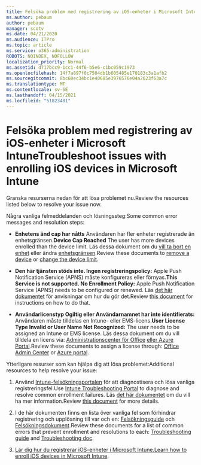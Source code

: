 ```yaml
---
title: Felsöka problem med registrering av iOS-enheter i Microsoft Intune
ms.author: pebaum
author: pebaum
manager: scotv
ms.date: 04/21/2020
ms.audience: ITPro
ms.topic: article
ms.service: o365-administration
ROBOTS: NOINDEX, NOFOLLOW
localization_priority: Normal
ms.assetid: d717bcc9-1cc1-44f6-b5e6-c1bc059c1973
ms.openlocfilehash: 14f7a897f0c7504db1b605485e170183c3a1afb2
ms.sourcegitcommit: 8bc60ec34bc1e40685e3976576e04a2623f63a7c
ms.translationtype: MT
ms.contentlocale: sv-SE
ms.lasthandoff: 04/15/2021
ms.locfileid: "51823481"
---
```

# <a name="troubleshoot-issues-with-enrolling-ios-devices-in-microsoft-intune"></a><span data-ttu-id="feefb-102">Felsöka problem med registrering av iOS-enheter i Microsoft Intune</span><span class="sxs-lookup"><span data-stu-id="feefb-102">Troubleshoot issues with enrolling iOS devices in Microsoft Intune</span></span>

<span data-ttu-id="feefb-103">Granska resurserna nedan för att lösa problemet nu.</span><span class="sxs-lookup"><span data-stu-id="feefb-103">Review the resources listed below to resolve your issue now.</span></span> 
  
<span data-ttu-id="feefb-104">Några vanliga felmeddelanden och lösningssteg:</span><span class="sxs-lookup"><span data-stu-id="feefb-104">Some common error messages and resolution steps:</span></span>
  
- <span data-ttu-id="feefb-105">**Enhetens änd cap har nåtts** Användaren har fler enheter registrerade än enhetsgränsen.</span><span class="sxs-lookup"><span data-stu-id="feefb-105">**Device Cap Reached** The user has more devices enrolled than the device limit.</span></span> <span data-ttu-id="feefb-106">Läs dessa dokument om du [vill ta bort en enhet](https://docs.microsoft.com/intune/devices-wipe) eller ändra [enhetsgränsen](https://docs.microsoft.com/intune/enrollment-restrictions-set#set-device-limit-restrictions).</span><span class="sxs-lookup"><span data-stu-id="feefb-106">Review these documents to [remove a device](https://docs.microsoft.com/intune/devices-wipe) or [change the device limit](https://docs.microsoft.com/intune/enrollment-restrictions-set#set-device-limit-restrictions).</span></span>
    
- <span data-ttu-id="feefb-107">**Den här tjänsten stöds inte. Ingen registreringspolicy:** Apple Push Notification Service (APNS) måste konfigureras eller förnyas.</span><span class="sxs-lookup"><span data-stu-id="feefb-107">**This Service is not supported. No Enrollment Policy:** Apple Push Notification Service (APNS) needs to be configured or renewed.</span></span> <span data-ttu-id="feefb-108">Läs [det här dokumentet](https://docs.microsoft.com/intune/apple-mdm-push-certificate-get) för anvisningar om hur du gör det.</span><span class="sxs-lookup"><span data-stu-id="feefb-108">Review [this document](https://docs.microsoft.com/intune/apple-mdm-push-certificate-get) for instructions on how to do that.</span></span> 
    
- <span data-ttu-id="feefb-109">**Användarlicenstyp Ogiltig eller Användarnamnet har inte identifierats:** Användaren måste tilldelas en Intune- eller EMS-licens.</span><span class="sxs-lookup"><span data-stu-id="feefb-109">**User License Type Invalid or User Name Not Recognized:** The user needs to be assigned an Intune or EMS license.</span></span> <span data-ttu-id="feefb-110">Läs dessa dokument om du vill tilldela en licens via: [Administrationscenter för Office](https://docs.microsoft.com/intune/licenses-assign) [eller Azure Portal](https://docs.microsoft.com/azure/active-directory/license-users-groups).</span><span class="sxs-lookup"><span data-stu-id="feefb-110">Review these documents to assign a license through: [Office Admin Center](https://docs.microsoft.com/intune/licenses-assign) or [Azure portal](https://docs.microsoft.com/azure/active-directory/license-users-groups).</span></span>
    
<span data-ttu-id="feefb-111">Ytterligare resurser som kan hjälpa dig att lösa problemet:</span><span class="sxs-lookup"><span data-stu-id="feefb-111">Additional resources to help resolve your issue:</span></span>
  
1. <span data-ttu-id="feefb-112">Använd [Intune-felsökningsportalen](https://devicemanagement.microsoft.com/#blade/Microsoft_Intune_DeviceSettings/TroubleshootBlade) för att diagnostisera och lösa vanliga registreringsfel.</span><span class="sxs-lookup"><span data-stu-id="feefb-112">Use [Intune Troubleshooting Portal](https://devicemanagement.microsoft.com/#blade/Microsoft_Intune_DeviceSettings/TroubleshootBlade) to diagnose and resolve common enrollment failures.</span></span> <span data-ttu-id="feefb-113">Läs [det här dokumentet](https://docs.microsoft.com/intune/help-desk-operators) om du vill ha mer information.</span><span class="sxs-lookup"><span data-stu-id="feefb-113">Review [this document](https://docs.microsoft.com/intune/help-desk-operators) for more details.</span></span> 
    
2. <span data-ttu-id="feefb-114">I de här dokumenten finns en lista över vanliga fel som förhindrar registrering och upplösning till var och en: [Felsökningsguide](https://support.microsoft.com/help/4039809/troubleshooting-ios-device-enrollment-in-intune) och [Felsökningsdokument](https://docs.microsoft.com/troubleshoot/mem/intune/troubleshoot-device-enrollment-in-intune).</span><span class="sxs-lookup"><span data-stu-id="feefb-114">Review these documents for a list of common errors that prevent enrollment and resolutions to each: [Troubleshooting guide](https://support.microsoft.com/help/4039809/troubleshooting-ios-device-enrollment-in-intune) and [Troubleshooting doc](https://docs.microsoft.com/troubleshoot/mem/intune/troubleshoot-device-enrollment-in-intune).</span></span>
    
3. <span data-ttu-id="feefb-115">[Lär dig hur du registrerar iOS-enheter i Microsoft Intune.](https://docs.microsoft.com/intune/ios-enroll)</span><span class="sxs-lookup"><span data-stu-id="feefb-115">[Learn how to enroll iOS devices in Microsoft Intune](https://docs.microsoft.com/intune/ios-enroll).</span></span>
    

